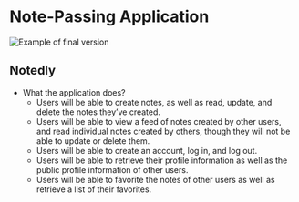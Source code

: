 # Note-Passing Application

![Example of final version](https://github.com/tupes/comit-saskatoon-react/blob/master/applications/notes/Notes-example.png)

## Notedly

- What the application does?
  - Users will be able to create notes, as well as read, update, and delete
    the notes they’ve created.
  - Users will be able to view a feed of notes created by other users, and
    read individual notes created by others, though they will not be able
    to update or delete them.
  - Users will be able to create an account, log in, and log out.
  - Users will be able to retrieve their profile information as well as the
    public profile information of other users.
  - Users will be able to favorite the notes of other users as well as
    retrieve a list of their favorites.
